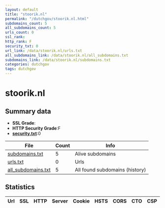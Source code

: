 ```yaml
---
layout: default
title: "stoorik.nl"
permalink: "/dutchgov/stoorik.nl.html"
subdomains_count: 5
all_subdomains_count: 5
urls_count: 0
ssl_rank: 
http_rank: F
security_txt: 0
url_link: /data/stoorik.nl/urls.txt
all_subdomains_link: /data/stoorik.nl/all_subdomains.txt
subdomains_link: /data/stoorik.nl/subdomains.txt
categories: dutchgov
tags: dutchgov
---
```



# stoorik.nl
## Summary data


 - **SSL Grade**:
 - **HTTP Security Grade**:F
 - **[security.txt](https://www.digitaleoverheid.nl/nieuws/standaard-security-txt-nu-verplicht-voor-overheid/)**:0


| File       | Count | Info |
|------------|-------|------|
|[subdomains.txt](/DutchGovScope/data/stoorik.nl/subdomains.txt)|5|Alive subdomains|
|[urls.txt](/DutchGovScope/data/stoorik.nl/urls.txt)|0|Urls|
|[all_subdomains.txt](/DutchGovScope/data/stoorik.nl/all_subdomains.txt)|5|All found subdomains (history)|


## Statistics


| Url | SSL | HTTP | Server | Cookie | HSTS | CORS | CTO | CSP | XFO | XXP | RP |FP| Tech |Title |
|--------|-------|-------|------|------|------|------|------|------|------|------|------|------|------|------|

